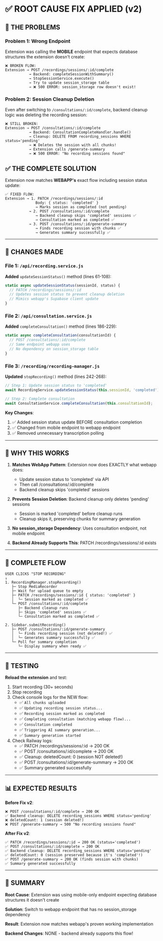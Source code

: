 # ✅ ROOT CAUSE FIX APPLIED (v2)

## 🎯 THE PROBLEMS

### Problem 1: Wrong Endpoint
Extension was calling the **MOBILE** endpoint that expects database structures the extension doesn't create:

```
❌ BROKEN FLOW:
Extension → POST /recordings/sessions/:id/complete
           → Backend: completeSessionWithSummary()
           → StopSessionService.execute()
           → Try to update session_storage table
           → ❌ 500 ERROR: session_storage row doesn't exist!
```

### Problem 2: Session Cleanup Deletion
Even after switching to `/consultations/:id/complete`, backend cleanup logic was deleting the recording session:

```
❌ STILL BROKEN:
Extension → POST /consultations/:id/complete
           → Backend: ConsultationCompleteHandler.handle()
           → Cleanup: DELETE FROM recording_sessions WHERE status='pending'
           → ❌ Deletes the session with all chunks!
           → Extension calls /generate-summary
           → ❌ 500 ERROR: "No recording sessions found"
```

## ✅ THE COMPLETE SOLUTION

Extension now matches **WEBAPP's** exact flow including session status update:

```
✅ FIXED FLOW:
Extension → 1. PATCH /recordings/sessions/:id
              Body: { status: 'completed' }
              → Marks session as completed (not pending)
           → 2. POST /consultations/:id/complete
              → Backend cleanup skips 'completed' sessions ✅
              → Consultation marked as completed ✅
           → 3. POST /consultations/:id/generate-summary
              → Finds recording session with chunks ✅
              → Generates summary successfully ✅
```

---

## 📝 CHANGES MADE

### File 1: `/api/recording.service.js`

**Added** `updateSessionStatus()` method (lines 61-108):

```javascript
static async updateSessionStatus(sessionId, status) {
  // PATCH /recordings/sessions/:id
  // Updates session status to prevent cleanup deletion
  // Mimics webapp's Supabase client update
}
```

### File 2: `/api/consultation.service.js`

**Added** `completeConsultation()` method (lines 186-229):

```javascript
static async completeConsultation(consultationId) {
  // POST /consultations/:id/complete
  // Same endpoint webapp uses
  // No dependency on session_storage table
}
```

### File 3: `/recording/recording-manager.js`

**Updated** `stopRecording()` method (lines 242-268):

```javascript
// Step 1: Update session status to 'completed'
await RecordingService.updateSessionStatus(this.sessionId, 'completed');

// Step 2: Complete consultation
await ConsultationService.completeConsultation(this.consultationId);
```

**Key Changes**:
1. ✅ Added session status update BEFORE consultation completion
2. ✅ Changed from mobile endpoint to webapp endpoint
3. ✅ Removed unnecessary transcription polling

---

## 🎯 WHY THIS WORKS

1. **Matches WebApp Pattern**: Extension now does EXACTLY what webapp does:
   - Update session status to 'completed' via API
   - Then call /consultations/:id/complete
   - Backend cleanup skips 'completed' sessions

2. **Prevents Session Deletion**: Backend cleanup only deletes 'pending' sessions
   - Session is marked 'completed' before cleanup runs
   - Cleanup skips it, preserving chunks for summary generation

3. **No session_storage Dependency**: Uses consultation endpoint, not mobile endpoint

4. **Backend Already Supports This**: PATCH /recordings/sessions/:id exists

---

## 🔄 COMPLETE FLOW

```
USER CLICKS "STOP RECORDING"
↓
1. RecordingManager.stopRecording()
   ├─ Stop MediaRecorder
   ├─ Wait for upload queue to empty
   ├─ PATCH /recordings/sessions/:id { status: 'completed' }
   │  └─ Session marked as completed ✅
   └─ POST /consultations/:id/complete
      ├─ Backend cleanup runs
      ├─ Skips 'completed' sessions ✅
      └─ Consultation marked as completed ✅

2. Sidebar.submitRecording()
   ├─ POST /consultations/:id/generate-summary
   │  └─ Finds recording session (not deleted!) ✅
   │  └─ Generates summary successfully ✅
   └─ Poll for summary completion
      └─ Display summary when ready ✅
```

---

## 🧪 TESTING

**Reload the extension** and test:

1. Start recording (30+ seconds)
2. Stop recording
3. Check console logs for the NEW flow:
   - ✅ `All chunks uploaded`
   - ✅ `Updating recording session status...`
   - ✅ `Recording session marked as completed`
   - ✅ `Completing consultation (matching webapp flow)...`
   - ✅ `Consultation completed`
   - ✅ `Triggering AI summary generation...`
   - ✅ `Summary generation started`
4. Check Railway logs:
   - ✅ PATCH /recordings/sessions/:id → 200 OK
   - ✅ POST /consultations/:id/complete → 200 OK
   - ✅ Cleanup: deletedCount: 0 (session NOT deleted!)
   - ✅ POST /consultations/:id/generate-summary → 200 OK
   - ✅ Summary generated successfully

---

## 📊 EXPECTED RESULTS

**Before Fix v2**:
```
❌ POST /consultations/:id/complete → 200 OK
✅ Backend cleanup: DELETE recording_sessions WHERE status='pending'
❌ deletedCount: 1 (session deleted!)
❌ POST /generate-summary → 500 "No recording sessions found"
```

**After Fix v2**:
```
✅ PATCH /recordings/sessions/:id → 200 OK (status='completed')
✅ POST /consultations/:id/complete → 200 OK
✅ Backend cleanup: DELETE recording_sessions WHERE status='pending'
✅ deletedCount: 0 (session preserved because it's 'completed'!)
✅ POST /generate-summary → 200 OK (finds session with chunks)
✅ Summary generated successfully
```

---

## 🎉 SUMMARY

**Root Cause**: Extension was using mobile-only endpoint expecting database structures it doesn't create

**Solution**: Switch to webapp endpoint that has no session_storage dependency

**Result**: Extension now matches webapp's proven working implementation

**Backend Changes**: NONE - backend already supports this flow!
